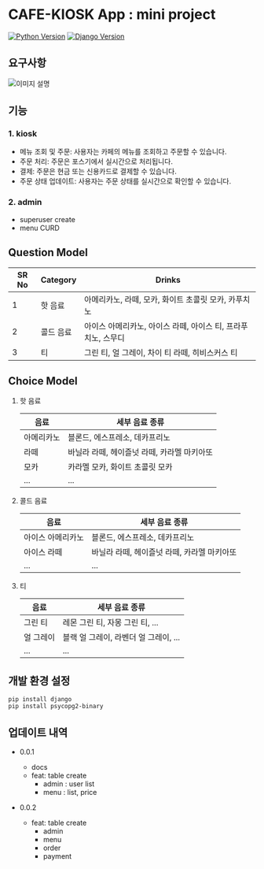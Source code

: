 # CAFE-KIOSK App : mini project

[![Python Version](https://img.shields.io/badge/Python-3.10.13-blue)](https://www.python.org/downloads/release/python-31013/) [![Django Version](https://img.shields.io/badge/Django-3.2.9-green)](https://www.djangoproject.com/)

## 요구사항

![이미지 설명](https://lh3.googleusercontent.com/drive-viewer/AKGpihbMvyW5xc8ZQjQQRHzoxa8bEsWA66fZ3i9pb3kYWILD4mYG71ZTbXy5LDglzQGMo-sBtHd5yJFhetrbh4xNaIKtNprs63WdZg=w848-h876)

## 기능

### 1. kiosk

- 메뉴 조회 및 주문: 사용자는 카페의 메뉴를 조회하고 주문할 수 있습니다.
- 주문 처리: 주문은 포스기에서 실시간으로 처리됩니다.
- 결제: 주문은 현금 또는 신용카드로 결제할 수 있습니다.
- 주문 상태 업데이트: 사용자는 주문 상태를 실시간으로 확인할 수 있습니다.

### 2. admin

- superuser create
- menu CURD

## Question Model


| SR No | Category  | Drinks                                                        |
| ------- | ----------- | --------------------------------------------------------------- |
| 1     | 핫 음료   | 아메리카노, 라떼, 모카, 화이트 초콜릿 모카, 카푸치노          |
| 2     | 콜드 음료 | 아이스 아메리카노, 아이스 라떼, 아이스 티, 프라푸치노, 스무디 |
| 3     | 티        | 그린 티, 얼 그레이, 차이 티 라떼, 히비스커스 티               |

## Choice Model

1. 핫 음료


   | 음료       | 세부 음료 종류                              |
   | ------------ | --------------------------------------------- |
   | 아메리카노 | 블론드, 에스프레소, 데카프리노              |
   | 라떼       | 바닐라 라떼, 헤이즐넛 라떼, 카라멜 마키아또 |
   | 모카       | 카라멜 모카, 화이트 초콜릿 모카             |
   | ...        | ...                                         |
2. 콜드 음료


   | 음료              | 세부 음료 종류                              |
   | ------------------- | --------------------------------------------- |
   | 아이스 아메리카노 | 블론드, 에스프레소, 데카프리노              |
   | 아이스 라떼       | 바닐라 라떼, 헤이즐넛 라떼, 카라멜 마키아또 |
   | ...               | ...                                         |
3. 티


   | 음료      | 세부 음료 종류                        |
   | ----------- | --------------------------------------- |
   | 그린 티   | 레몬 그린 티, 자몽 그린 티, ...       |
   | 얼 그레이 | 블랙 얼 그레이, 라벤더 얼 그레이, ... |
   | ...       | ...                                   |

## 개발 환경 설정

```shell
pip install django
pip install psycopg2-binary
```

## 업데이트 내역

* 0.0.1

  * docs
  * feat: table create
    * admin : user list
    * menu : list, price
* 0.0.2

  * feat: table create
    * admin
    * menu
    * order
    * payment
